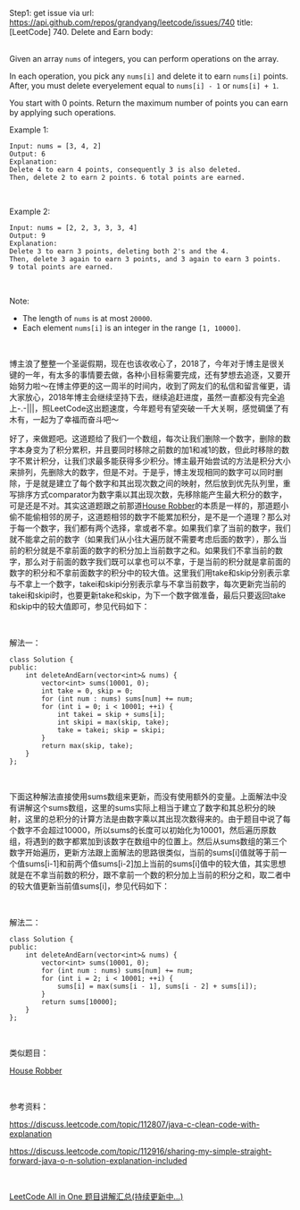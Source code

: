 Step1: get issue via url: https://api.github.com/repos/grandyang/leetcode/issues/740 
 title:[LeetCode] 740. Delete and Earn 
 body:  
  

Given an array `nums` of integers, you can perform operations on the array.

In each operation, you pick any `nums[i]` and delete it to earn `nums[i]` points. After, you must delete everyelement equal to `nums[i] - 1` or `nums[i] + 1`.

You start with 0 points. Return the maximum number of points you can earn by applying such operations.

Example 1:
    
    
    Input: nums = [3, 4, 2]
    Output: 6
    Explanation: 
    Delete 4 to earn 4 points, consequently 3 is also deleted.
    Then, delete 2 to earn 2 points. 6 total points are earned.
    

 

Example 2:
    
    
    Input: nums = [2, 2, 3, 3, 3, 4]
    Output: 9
    Explanation: 
    Delete 3 to earn 3 points, deleting both 2's and the 4.
    Then, delete 3 again to earn 3 points, and 3 again to earn 3 points.
    9 total points are earned.
    

 

Note:

  * The length of `nums` is at most `20000`.
  * Each element `nums[i]` is an integer in the range `[1, 10000]`.



 

博主浪了整整一个圣诞假期，现在也该收收心了，2018了，今年对于博主是很关键的一年，有太多的事情要去做，各种小目标需要完成，还有梦想去追逐，又要开始努力啦～在博主停更的这一周半的时间内，收到了网友们的私信和留言催更，请大家放心，2018年博主会继续坚持下去，继续追赶进度，虽然一直都没有完全追上-.-|||，照LeetCode这出题速度，今年题号有望突破一千大关啊，感觉碉堡了有木有，一起为了幸福而奋斗吧～

好了，来做题吧。这道题给了我们一个数组，每次让我们删除一个数字，删除的数字本身变为了积分累积，并且要同时移除之前数的加1和减1的数，但此时移除的数字不累计积分，让我们求最多能获得多少积分。博主最开始尝试的方法是积分大小来排列，先删除大的数字，但是不对。于是乎，博主发现相同的数字可以同时删除，于是就是建立了每个数字和其出现次数之间的映射，然后放到优先队列里，重写排序方式comparator为数字乘以其出现次数，先移除能产生最大积分的数字，可是还是不对。其实这道题跟之前那道[House Robber](http://www.cnblogs.com/grandyang/p/4383632.html)的本质是一样的，那道题小偷不能偷相邻的房子，这道题相邻的数字不能累加积分，是不是一个道理？那么对于每一个数字，我们都有两个选择，拿或者不拿。如果我们拿了当前的数字，我们就不能拿之前的数字（如果我们从小往大遍历就不需要考虑后面的数字），那么当前的积分就是不拿前面的数字的积分加上当前数字之和。如果我们不拿当前的数字，那么对于前面的数字我们既可以拿也可以不拿，于是当前的积分就是拿前面的数字的积分和不拿前面数字的积分中的较大值。这里我们用take和skip分别表示拿与不拿上一个数字，takei和skipi分别表示拿与不拿当前数字，每次更新完当前的takei和skipi时，也要更新take和skip，为下一个数字做准备，最后只要返回take和skip中的较大值即可，参见代码如下：

 

解法一：
    
    
    class Solution {
    public:
        int deleteAndEarn(vector<int>& nums) {
            vector<int> sums(10001, 0);
            int take = 0, skip = 0;
            for (int num : nums) sums[num] += num;
            for (int i = 0; i < 10001; ++i) {
                int takei = skip + sums[i];
                int skipi = max(skip, take);
                take = takei; skip = skipi;
            }
            return max(skip, take); 
        }
    };

 

下面这种解法直接使用sums数组来更新，而没有使用额外的变量。上面解法中没有讲解这个sums数组，这里的sums实际上相当于建立了数字和其总积分的映射，这里的总积分的计算方法是由数字乘以其出现次数得来的。由于题目中说了每个数字不会超过10000，所以sums的长度可以初始化为10001，然后遍历原数组，将遇到的数字都累加到该数字在数组中的位置上。然后从sums数组的第三个数字开始遍历，更新方法跟上面解法的思路很类似，当前的sums[i]值就等于前一个值sums[i-1]和前两个值sums[i-2]加上当前的sums[i]值中的较大值，其实思想就是在不拿当前数的积分，跟不拿前一个数的积分加上当前的积分之和，取二者中的较大值更新当前值sums[i]，参见代码如下：

 

解法二：
    
    
    class Solution {
    public:
        int deleteAndEarn(vector<int>& nums) {
            vector<int> sums(10001, 0);
            for (int num : nums) sums[num] += num;
            for (int i = 2; i < 10001; ++i) {
                sums[i] = max(sums[i - 1], sums[i - 2] + sums[i]);
            }
            return sums[10000];
        }
    };

 

类似题目：

[House Robber](http://www.cnblogs.com/grandyang/p/4383632.html)

 

参考资料：

<https://discuss.leetcode.com/topic/112807/java-c-clean-code-with-explanation>

<https://discuss.leetcode.com/topic/112916/sharing-my-simple-straight-forward-java-o-n-solution-explanation-included>

 

[LeetCode All in One 题目讲解汇总(持续更新中...)](http://www.cnblogs.com/grandyang/p/4606334.html)

